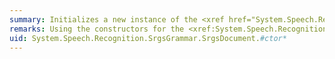 ```yaml
---
summary: Initializes a new instance of the <xref href="System.Speech.Recognition.SrgsGrammar.SrgsDocument"></xref> class.
remarks: Using the constructors for the <xref:System.Speech.Recognition.SrgsGrammar.SrgsDocument> class, you can create an instance of <xref:System.Speech.Recognition.SrgsGrammar.SrgsDocument> from a <xref:System.Speech.Recognition.GrammarBuilder>, <xref:System.Speech.Recognition.SrgsGrammar.SrgsRule>, or <xref:System.Xml.XmlReader> object, from a string that contains the path to an XML-format grammar, or you can initiate a blank instance of <xref:System.Speech.Recognition.SrgsGrammar.SrgsDocument>.
uid: System.Speech.Recognition.SrgsGrammar.SrgsDocument.#ctor*
---
```

